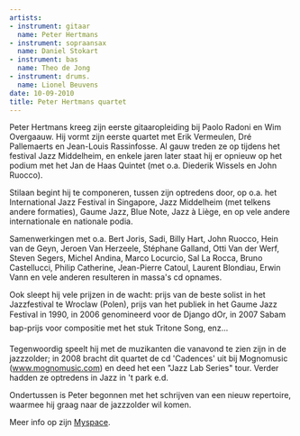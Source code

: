 ```yaml
---
artists:
- instrument: gitaar
  name: Peter Hertmans
- instrument: sopraansax
  name: Daniel Stokart
- instrument: bas
  name: Theo de Jong
- instrument: drums.
  name: Lionel Beuvens
date: 10-09-2010
title: Peter Hertmans quartet
---
```

Peter Hertmans kreeg zijn eerste gitaaropleiding bij Paolo Radoni en Wim Overgaauw.
Hij vormt zijn eerste quartet met Erik Vermeulen, Dré Pallemaerts en Jean-Louis 
Rassinfosse. Al gauw treden ze op tijdens het festival Jazz Middelheim, en enkele 
jaren later staat hij er opnieuw op het podium met het Jan de Haas Quintet 
(met o.a. Diederik Wissels en John Ruocco). 

Stilaan begint hij te componeren, tussen zijn optredens door, op o.a. het 
International Jazz Festival in Singapore, Jazz Middelheim (met telkens 
andere formaties), Gaume Jazz, Blue Note, Jazz à Liège, en op vele andere 
internationale en nationale podia. 

Samenwerkingen met o.a. Bert Joris, Sadi, Billy Hart, John Ruocco, Hein van de Geyn, 
Jeroen Van Herzeele, Stéphane Galland, Otti Van der Werf, Steven Segers, Michel Andina, 
Marco Locurcio, Sal La Rocca, Bruno Castellucci, Philip Catherine, Jean-Pierre Catoul, 
Laurent Blondiau, Erwin Vann en vele anderen resulteren in massa's cd opnames. 

Ook sleept hij vele prijzen in de wacht: prijs van de beste solist in het Jazzfestival te 
Wroclaw (Polen), prijs van het publiek in het Gaume Jazz Festival in 1990, in 2006 
genomineerd voor de Django dOr, in 2007 Sabam bap-prijs voor compositie met het stuk Tritone Song, enz... 

Tegenwoordig speelt hij met de muzikanten die vanavond te zien zijn in de jazzzolder; in 2008 bracht dit 
quartet de cd 'Cadences' uit bij Mognomusic (www.mognomusic.com) en deed het een "Jazz Lab Series" tour. 
Verder hadden ze optredens in Jazz in 't park e.d. 

Ondertussen is Peter begonnen met het schrijven van een nieuw repertoire, waarmee hij 
graag naar de jazzzolder wil komen.

Meer info op zijn [Myspace](http://www.myspace.com/peterhertmans).